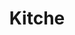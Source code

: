 ---
title: Kitche
url: 'https://kitche.co/'
categories:
  - 1e06ea25-373d-440c-9abd-408710b475d0
countries:
  - gb
tags:
  - reduce
  - app
description: >-
  Kitche works to reduce waste from inside users’ kitchens and makes it easier
  than ever before to manage food at home, saving money and reducing food waste
  all within one app. Scan receipts and stop wasting money!
image: null
blueprint: action

---